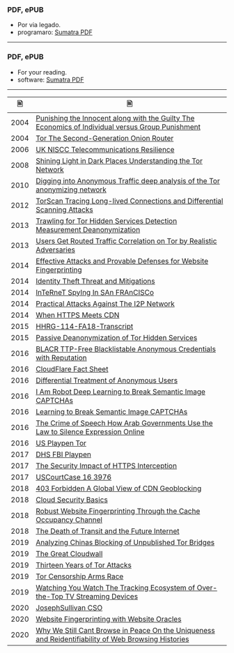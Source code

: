 ### PDF, ePUB


- Por via legado.
- programaro: [Sumatra PDF](https://www.sumatrapdfreader.org/free-pdf-reader.html)


-----

### PDF, ePUB


- For your reading.
- software: [Sumatra PDF](https://www.sumatrapdfreader.org/free-pdf-reader.html)

-----

| &#128441; | &#128441; |
|  ---  |  ---  |
| 2004 | [Punishing the Innocent along with the Guilty The Economics of Individual versus Group Punishment](https://codeberg.org/crimeflare/cloudflare-tor/raw/branch/master/pdf/2004-Punishing_the_Innocent_along_with_the_Guilty_The_Economics_of_Individual_versus_Group_Punishment.pdf) |
| 2004 | [Tor The Second-Generation Onion Router](https://codeberg.org/crimeflare/cloudflare-tor/raw/branch/master/pdf/2004-Tor_The_Second-Generation_Onion_Router.pdf) |
| 2006 | [UK NISCC Telecommunications Resilience](https://codeberg.org/crimeflare/cloudflare-tor/raw/branch/master/pdf/2006-UK_NISCC_Telecommunications_Resilience.pdf) |
| 2008 | [Shining Light in Dark Places Understanding the Tor Network](https://codeberg.org/crimeflare/cloudflare-tor/raw/branch/master/pdf/2008-Shining_Light_in_Dark_Places_Understanding_the_Tor_Network.pdf) |
| 2010 | [Digging into Anonymous Traffic deep analysis of the Tor anonymizing network](https://codeberg.org/crimeflare/cloudflare-tor/raw/branch/master/pdf/2010-Digging_into_Anonymous_Traffic_deep_analysis_of_the_Tor_anonymizing_network.pdf) |
| 2012 | [TorScan Tracing Long-lived Connections and Differential Scanning Attacks](https://codeberg.org/crimeflare/cloudflare-tor/raw/branch/master/pdf/2012-TorScan_Tracing_Long-lived_Connections_and_Differential_Scanning_Attacks.pdf) |
| 2013 | [Trawling for Tor Hidden Services Detection Measurement Deanonymization](https://codeberg.org/crimeflare/cloudflare-tor/raw/branch/master/pdf/2013-Trawling_for_Tor_Hidden_Services_Detection_Measurement_Deanonymization.pdf) |
| 2013 | [Users Get Routed Traffic Correlation on Tor by Realistic Adversaries](https://codeberg.org/crimeflare/cloudflare-tor/raw/branch/master/pdf/2013-Users_Get_Routed_Traffic_Correlation_on_Tor_by_Realistic_Adversaries.pdf) |
| 2014 | [Effective Attacks and Provable Defenses for Website Fingerprinting](https://codeberg.org/crimeflare/cloudflare-tor/raw/branch/master/pdf/2014-Effective_Attacks_and_Provable_Defenses_for_Website_Fingerprinting.pdf) |
| 2014 | [Identity Theft Threat and Mitigations](https://codeberg.org/crimeflare/cloudflare-tor/raw/branch/master/pdf/2014-Identity_Theft_Threat_and_Mitigations.pdf) |
| 2014 | [InTeRneT SpyIng In SAn FRAnCISCo](https://codeberg.org/crimeflare/cloudflare-tor/raw/branch/master/pdf/2014-InTeRneT_SpyIng_In_SAn_FRAnCISCo.pdf) |
| 2014 | [Practical Attacks Against The I2P Network](https://codeberg.org/crimeflare/cloudflare-tor/raw/branch/master/pdf/2014-Practical_Attacks_Against_The_I2P_Network.pdf) |
| 2014 | [When HTTPS Meets CDN](https://codeberg.org/crimeflare/cloudflare-tor/raw/branch/master/pdf/2014-When_HTTPS_Meets_CDN.pdf) |
| 2015 | [HHRG-114-FA18-Transcript](https://codeberg.org/crimeflare/cloudflare-tor/raw/branch/master/pdf/2015-HHRG-114-FA18-Transcript.pdf) |
| 2015 | [Passive Deanonymization of Tor Hidden Services](https://codeberg.org/crimeflare/cloudflare-tor/raw/branch/master/pdf/2015-Passive_Deanonymization_of_Tor_Hidden_Services.pdf) |
| 2016 | [BLACR TTP-Free Blacklistable Anonymous Credentials with Reputation](https://codeberg.org/crimeflare/cloudflare-tor/raw/branch/master/pdf/2016-BLACR_TTP-Free_Blacklistable_Anonymous_Credentials_with_Reputation.pdf) |
| 2016 | [CloudFlare Fact Sheet](https://codeberg.org/crimeflare/cloudflare-tor/raw/branch/master/pdf/2016-CloudFlare_Fact_Sheet.pdf) |
| 2016 | [Differential Treatment of Anonymous Users](https://codeberg.org/crimeflare/cloudflare-tor/raw/branch/master/pdf/2016-Differential_Treatment_of_Anonymous_Users.pdf) |
| 2016 | [I Am Robot Deep Learning to Break Semantic Image CAPTCHAs](https://codeberg.org/crimeflare/cloudflare-tor/raw/branch/master/pdf/2016-I_Am_Robot_Deep_Learning_to_Break_Semantic_Image_CAPTCHAs.pdf) |
| 2016 | [Learning to Break Semantic Image CAPTCHAs](https://codeberg.org/crimeflare/cloudflare-tor/raw/branch/master/pdf/2016-Learning_to_Break_Semantic_Image_CAPTCHAs.pdf) |
| 2016 | [The Crime of Speech How Arab Governments Use the Law to Silence Expression Online](https://codeberg.org/crimeflare/cloudflare-tor/raw/branch/master/pdf/2016-The_Crime_of_Speech_How_Arab_Governments_Use_the_Law_to_Silence_Expression_Online.pdf) |
| 2016 | [US Playpen Tor](https://codeberg.org/crimeflare/cloudflare-tor/raw/branch/master/pdf/2016-US_Playpen_Tor.pdf) |
| 2017 | [DHS FBI Playpen](https://codeberg.org/crimeflare/cloudflare-tor/raw/branch/master/pdf/2017-DHS_FBI_Playpen.pdf) |
| 2017 | [The Security Impact of HTTPS Interception](https://codeberg.org/crimeflare/cloudflare-tor/raw/branch/master/pdf/2017-The_Security_Impact_of_HTTPS_Interception.pdf) |
| 2017 | [USCourtCase 16 3976](https://codeberg.org/crimeflare/cloudflare-tor/raw/branch/master/pdf/2017-USCourtCase_16_3976.pdf) |
| 2018 | [403 Forbidden A Global View of CDN Geoblocking](https://codeberg.org/crimeflare/cloudflare-tor/raw/branch/master/pdf/2018-403_Forbidden_A_Global_View_of_CDN_Geoblocking.pdf) |
| 2018 | [Cloud Security Basics](https://codeberg.org/crimeflare/cloudflare-tor/raw/branch/master/pdf/2018-Cloud_Security_Basics.pdf) |
| 2018 | [Robust Website Fingerprinting Through the Cache Occupancy Channel](https://codeberg.org/crimeflare/cloudflare-tor/raw/branch/master/pdf/2018-Robust_Website_Fingerprinting_Through_the_Cache_Occupancy_Channel.pdf) |
| 2018 | [The Death of Transit and the Future Internet](https://codeberg.org/crimeflare/cloudflare-tor/raw/branch/master/pdf/2018-The_Death_of_Transit_and_the_Future_Internet.pdf) |
| 2019 | [Analyzing Chinas Blocking of Unpublished Tor Bridges](https://codeberg.org/crimeflare/cloudflare-tor/raw/branch/master/pdf/2019-Analyzing_Chinas_Blocking_of_Unpublished_Tor_Bridges.pdf) |
| 2019 | [The Great Cloudwall](https://codeberg.org/crimeflare/cloudflare-tor/raw/branch/master/pdf/2019-The_Great_Cloudwall.pdf) |
| 2019 | [Thirteen Years of Tor Attacks](https://codeberg.org/crimeflare/cloudflare-tor/raw/branch/master/pdf/2019-Thirteen_Years_of_Tor_Attacks.pdf) |
| 2019 | [Tor Censorship Arms Race](https://codeberg.org/crimeflare/cloudflare-tor/raw/branch/master/pdf/2019-Tor_Censorship_Arms_Race.pdf) |
| 2019 | [Watching You Watch The Tracking Ecosystem of Over-the-Top TV Streaming Devices](https://codeberg.org/crimeflare/cloudflare-tor/raw/branch/master/pdf/2019-Watching_You_Watch_The_Tracking_Ecosystem_of_Over-the-Top_TV_Streaming_Devices.pdf) |
| 2020 | [JosephSullivan CSO](https://codeberg.org/crimeflare/cloudflare-tor/raw/branch/master/pdf/2020-JosephSullivan_CSO.pdf) |
| 2020 | [Website Fingerprinting with Website Oracles](https://codeberg.org/crimeflare/cloudflare-tor/raw/branch/master/pdf/2020-Website_Fingerprinting_with_Website_Oracles.pdf) |
| 2020 | [Why We Still Cant Browse in Peace On the Uniqueness and Reidentifiability of Web Browsing Histories](https://codeberg.org/crimeflare/cloudflare-tor/raw/branch/master/pdf/2020-Why_We_Still_Cant_Browse_in_Peace_On_the_Uniqueness_and_Reidentifiability_of_Web_Browsing_Histories.pdf) |
